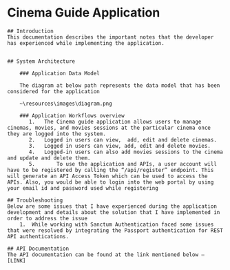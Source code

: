 # Cinema Guide Application

    ## Introduction
    This documentation describes the important notes that the developer has experienced while implementing the application.


    ## System Architecture

        ### Application Data Model

        The diagram at below path represents the data model that has been considered for the application

        ~\resources\images\diagram.png
        
        ### Application Workflows overview
           1.	The Cinema guide application allows users to manage cinemas, movies, and movies sessions at the particular cinema once they are logged into the system. 
           2.	Logged in users can view,  add, edit and delete cinemas.
           3.	Logged in users can view, add, edit and delete movies.
           4.	Logged-in users can also add movies sessions to the cinema and update and delete them.
           5.       To use the application and APIs, a user account will have to be registered by calling the “/api/register” endpoint. This will generate an API Access Token which can be used to access the APIs. Also, you would be able to login into the web portal by using your email id and password used while registering

    ## Troubleshooting
    Below are some issues that I have experienced during the application development and details about the solution that I have implemented in order to address the issue
        1.	While working with Sanctum Authentication faced some issues that were resolved by integrating the Passport authentication for REST API authentications.

    ## API Documentation 
    The API documentation can be found at the link mentioned below – [LINK]
